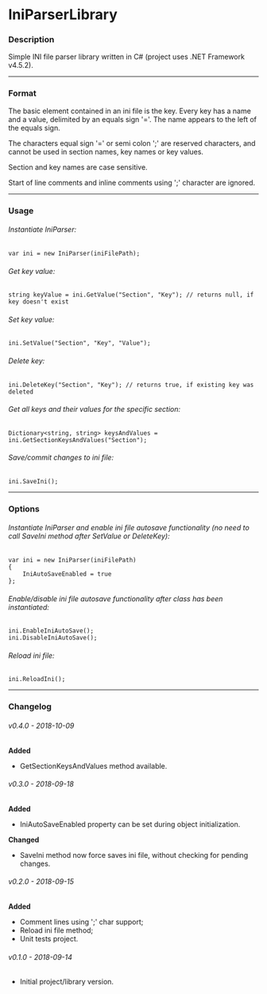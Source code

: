 # IniParserLibrary

### Description

Simple INI file parser library written in C# (project uses .NET Framework v4.5.2).

-----

### Format

The basic element contained in an ini file is the key. Every key has a name and a value, delimited by an equals sign '='. The name appears to the left of the equals sign.

The characters equal sign '=' or semi colon ';' are reserved characters, and cannot be used in section names, key names or key values.

Section and key names are case sensitive.

Start of line comments and inline comments using ';' character are ignored.

-----

### Usage

###### Instantiate IniParser:
```
var ini = new IniParser(iniFilePath);
```

###### Get key value:
```
string keyValue = ini.GetValue("Section", "Key"); // returns null, if key doesn't exist
```

###### Set key value:
```
ini.SetValue("Section", "Key", "Value");
```

###### Delete key:
```
ini.DeleteKey("Section", "Key"); // returns true, if existing key was deleted
```

###### Get all keys and their values for the specific section:
```
Dictionary<string, string> keysAndValues = ini.GetSectionKeysAndValues("Section");
```

###### Save/commit changes to ini file:
```
ini.SaveIni();
```

-----

### Options

###### Instantiate IniParser and enable ini file autosave functionality (no need to call SaveIni method after SetValue or DeleteKey):
```
var ini = new IniParser(iniFilePath)
{
    IniAutoSaveEnabled = true
};
```

###### Enable/disable ini file autosave functionality after class has been instantiated:
```
ini.EnableIniAutoSave();
ini.DisableIniAutoSave();
```

###### Reload ini file:
```
ini.ReloadIni();
```

-----

### Changelog

###### v0.4.0 - 2018-10-09

**Added**

* GetSectionKeysAndValues method available.

###### v0.3.0 - 2018-09-18

**Added**

* IniAutoSaveEnabled property can be set during object initialization.

**Changed**

* SaveIni method now force saves ini file, without checking for pending changes.

###### v0.2.0 - 2018-09-15

**Added**

* Comment lines using ';' char support;
* Reload ini file method;
* Unit tests project.

###### v0.1.0 - 2018-09-14

* Initial project/library version.
